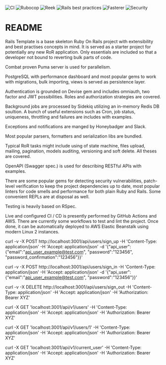 ![CI](https://github.com/iTechArt-RubyLab/rails_template/actions/workflows/ci.yml/badge.svg)
![Rubocop](https://github.com/iTechArt-RubyLab/rails_template/actions/workflows/rubocop_linter.yml/badge.svg)
![Reek](https://github.com/iTechArt-RubyLab/rails_template/actions/workflows/reek_linter.yml/badge.svg)
![Rails best practices](https://github.com/iTechArt-RubyLab/rails_template/actions/workflows/rails_best_practices_linter.yml/badge.svg)
![Fasterer](https://github.com/iTechArt-RubyLab/rails_template/actions/workflows/fasterer_linter.yml/badge.svg)
![Security](https://github.com/iTechArt-RubyLab/rails_template/actions/workflows/security.yml/badge.svg)

# README

Rails Template is a base skeleton Ruby On Rails project with extensibility and best practises concepts in mind. It is served as a starter project for potentially any new RoR application. Only essentials  are included so that a developer not bound to reverting bulk parts of code.

Combat proven Puma server is used for parallelism.

PostgreSQL with performance dashboard and most popular gems to work with migrations, bulk importing, views is served as persistence layer.

Authentication is grounded on Devise gem and includes omniauth, two factor and JWT possibilities. Roles and authorization strategies are covered.

Background jobs are processed by Sidekiq utilizing an in-memory Redis DB soultion. A bunch of useful extensions such as Cron, job status, uniqueness, throttling and failures are includes with examples.

Exceptions and notifications are manged by Honeybadger and Slack.

Most popular parsers, formatters and serialization libs are bundled.

Typical RoR tasks might include using of state machine, files upload, mailing, pagination, models auditing, versioning and soft delete. All theses are covered.

OpenAPI (Swagger spec.) is used for describing RESTful APIs with examples.

There are some popular gems for detecting security vulnerabilities, patch-level verification to keep the project dependencies up to date, most popular linters for code smells and performance for both plain Ruby and Rails. Some convenient REPLs are at disposal as well. 

Testing is heavily based on RSpec.

Live and configured CI / CD is presently performed by GitHub Actions and AWS. There are currently some workflows to test and lint the project. Once done, it can be automatically deployed to AWS Elastic Beanstalk using modern Linux 2 instances.


curl -v -X POST http://localhost:3001/api/users/sign_up -H 'Content-Type: application/json' -H 'Accept: application/json' -d '{"api_user": {"email":"api_user_example@test.com", "password":"123456", "password_confirmation":"123456"}}'

curl -v -X POST http://localhost:3001/api/users/sign_in -H 'Content-Type: application/json' -H 'Accept: application/json' -d '{"api_user": {"email":"api_user_example@test.com", "password":"123456"}}'

curl -v -X DELETE http://localhost:3001/api/users/sign_out -H 'Content-Type: application/json' -H 'Accept: application/json' -H 'Authorization: Bearer XYZ'


curl -X GET 'localhost:3001/api/v1/users' -H 'Content-Type: application/json' -H 'Accept: application/json' -H 'Authorization: Bearer XYZ'

curl -X GET 'localhost:3001/api/v1/users/1' -H 'Content-Type: application/json' -H 'Accept: application/json' -H 'Authorization: Bearer XYZ'

curl -X GET 'localhost:3001/api/v1/current_user' -H 'Content-Type: application/json' -H 'Accept: application/json' -H 'Authorization: Bearer XYZ'
